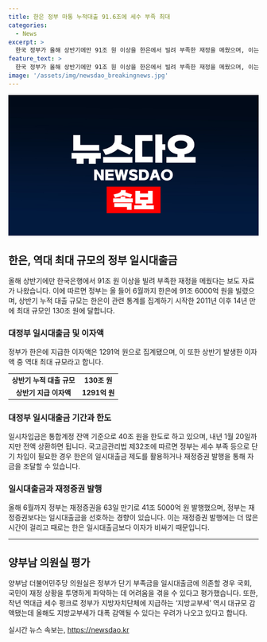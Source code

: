 ```yaml
---
title: 한은 정부 마통 누적대출 91.6조에 세수 부족 최대
categories:
  - News
excerpt: >
  한국 정부가 올해 상반기에만 91조 원 이상을 한은에서 빌려 부족한 재정을 메웠으며, 이는 대규모 세수 부족 사태가 발생한 작년보다 더 큰 규모의 일시차입금이었다. 한은에 91조 6000억 원을 빌리며 역대 최대 규모의 대출이 이뤄졌고, 이에 따라 정부가 지급한 이자액은 역대 최대 규모로 집계됐다. 정부는 재정증권 발행보다 일시차입금을 선호하며, 이에 대한 우려와 대책이 제기되고 있다. 정부는 재정 부족 시 한은의 일시차입금 제도를 활용하거나 재정증권 발행을 통해 자금을 조달할 수 있으며, 세수 부족으로 인한 지방재정 피해에 대한 대책 마련이 필요하다고 양 의원실은 언급했다.
feature_text: >
  한국 정부가 올해 상반기에만 91조 원 이상을 한은에서 빌려 부족한 재정을 메웠으며, 이는 대규모 세수 부족 사태가 발생한 작년보다 더 큰 규모의 일시차입금이었다. 한은에 91조 6000억 원을 빌리며 역대 최대 규모의 대출이 이뤄졌고, 이에 따라 정부가 지급한 이자액은 역대 최대 규모로 집계됐다. 정부는 재정증권 발행보다 일시차입금을 선호하며, 이에 대한 우려와 대책이 제기되고 있다. 정부는 재정 부족 시 한은의 일시차입금 제도를 활용하거나 재정증권 발행을 통해 자금을 조달할 수 있으며, 세수 부족으로 인한 지방재정 피해에 대한 대책 마련이 필요하다고 양 의원실은 언급했다.
image: '/assets/img/newsdao_breakingnews.jpg'
---
```


<p><img src="/assets/img/newsdao_breakingnews.jpg" alt="ontimetimes 속보" /></p>

<h2 data-ke-size="size26">한은, 역대 최대 규모의 정부 일시대출금</h2>

<p data-ke-size="size16">올해 상반기에만 한국은행에서 91조 원 이상을 빌려 부족한 재정을 메웠다는 보도 자료가 나왔습니다. 이에 따르면 정부는 올 들어 6월까지 한은에 91조 6000억 원을 빌렸으며, 상반기 누적 대출 규모는 한은이 관련 통계를 집계하기 시작한 2011년 이후 14년 만에 최대 규모인 130조 원에 달합니다.</p>

<h3>대정부 일시대출금 및 이자액</h3>

<p data-ke-size="size16">정부가 한은에 지급한 이자액은 1291억 원으로 집계됐으며, 이 또한 상반기 발생한 이자액 중 역대 최대 규모라고 합니다.</p>

<table>
  <tr>
    <td style="text-align: center; height: 17px;"><b>상반기 누적 대출 규모</b></td>
    <td style="text-align: center; height: 17px;"><b>130조 원</b></td>
  </tr>
  <tr>
    <td style="text-align: center; height: 17px;"><b>상반기 지급 이자액</b></td>
    <td style="text-align: center; height: 17px;"><b>1291억 원</b></td>
  </tr>
</table>

<h3>대정부 일시대출금 기간과 한도</h3>

<p data-ke-size="size16">일시차입금은 통합계정 잔액 기준으로 40조 원을 한도로 하고 있으며, 내년 1월 20일까지만 전액 상환하면 됩니다. 국고금관리법 제32조에 따르면 정부는 세수 부족 등으로 단기 차입이 필요한 경우 한은의 일시대출금 제도를 활용하거나 재정증권 발행을 통해 자금을 조달할 수 있습니다.</p>

<h3>일시대출금과 재정증권 발행</h3>

<p data-ke-size="size16">올해 6월까지 정부는 재정증권을 63일 만기로 41조 5000억 원 발행했으며, 정부는 재정증권보다는 일시대출금을 선호하는 경향이 있습니다. 이는 재정증권 발행에는 더 많은 시간이 걸리고 때로는 한은 일시대출금보다 이자가 비싸기 때문입니다.</p>

<hr>

<h2 data-ke-size="size26">양부남 의원실 평가</h2>

<p data-ke-size="size16">양부남 더불어민주당 의원실은 정부가 단기 부족금을 일시대출금에 의존할 경우 국회, 국민이 재정 상황을 투명하게 파악하는 데 어려움을 겪을 수 있다고 평가했습니다. 또한, 작년 역대급 세수 펑크로 정부가 지방자치단체에 지급하는 ‘지방교부세’ 역시 대규모 감액됐는데 올해도 지방교부세가 대폭 감액될 수 있다는 우려가 나오고 있다고 합니다.</p>
실시간 뉴스 속보는, <a href="https://newsdao.kr" rel="dofollow">https://newsdao.kr</a>


